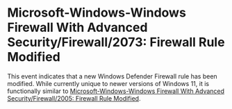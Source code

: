 # Microsoft-Windows-Windows Firewall With Advanced Security/Firewall/2073: Firewall Rule Modified
This event indicates that a new Windows Defender Firewall rule has been modified. While currently unique to newer versions of Windows 11, it is functionally similar to [Microsoft-Windows-Windows Firewall With Advanced Security/Firewall/2005: Firewall Rule Modified](/network/evtx-2005-firewall.md).